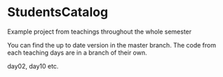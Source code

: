 # StudentsCatalog
Example project from teachings throughout the whole semester    

You can find the up to date version in the master branch.
The code from each teaching days are in a branch of their own.

day02, day10 etc.


